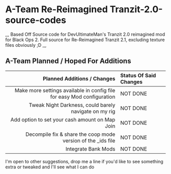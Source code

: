 # A-Team Re-Reimagined Tranzit-2.0-source-codes
,,,
Based Off Source code for DevUltimateMan's Tranzit 2.0 reimagined mod for Black Ops 2.
Full source for Re-Reimagined Tranzit 2.1, excluding texture files obviously ;D
,,,


## A-Team Planned / Hoped For Additions

Planned Additions / Changes   | Status Of Said Changes
-------:|:-------------------------
Make more settings available in config file for easy Mod configuration     | NOT DONE
Tweak Night Darkness, could barely navigate on my rig | NOT DONE
Add option to set your cash amount on Map Join     | NOT DONE
Decompile fix & share the coop mode version of the _ids file  | NOT DONE
Integrate Bank Mods  | NOT DONE



I'm open to other suggestions, drop me a line if you'd like to see something extra or tweaked and I'll see what I can do
